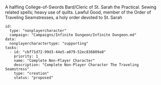 A halfling College-of-Swords Bard/Cleric of St. Sarah the Practical. Sewing related spells; heavy use of quilts. Lawful Good, member of the Order of Traveling Seamstresses, a holy order devoted to St. Sarah


```RpgManager4
id: 
  type: "nonplayercharacter"
  campaign: "Campaigns/Infinite Dungeon/Infinite Dungeon.md"
data: 
  nonplayercharactertype: "supporting"
tasks: 
  - id: "cbf71d72-99d3-44e5-a079-52ec836809a0"
    priority: 1
    name: "Complete Non-Player Character"
    description: "Complete Non-Player Character The Traveling Seamstress"
    type: "creation"
    status: "proposed"
```
